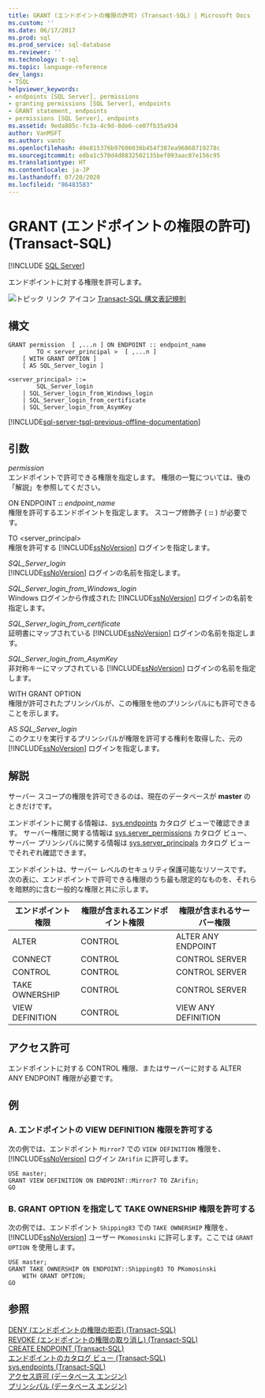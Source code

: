 ```yaml
---
title: GRANT (エンドポイントの権限の許可) (Transact-SQL) | Microsoft Docs
ms.custom: ''
ms.date: 06/17/2017
ms.prod: sql
ms.prod_service: sql-database
ms.reviewer: ''
ms.technology: t-sql
ms.topic: language-reference
dev_langs:
- TSQL
helpviewer_keywords:
- endpoints [SQL Server], permissions
- granting permissions [SQL Server], endpoints
- GRANT statement, endpoints
- permissions [SQL Server], endpoints
ms.assetid: 9eda885c-fc3a-4c9d-8de6-ce07fb35a934
author: VanMSFT
ms.author: vanto
ms.openlocfilehash: 49e815376b97606036b454f387ea96868719278c
ms.sourcegitcommit: edba1c570d4d8832502135bef093aac07e156c95
ms.translationtype: HT
ms.contentlocale: ja-JP
ms.lasthandoff: 07/20/2020
ms.locfileid: "86483583"
---
```

# <a name="grant-endpoint-permissions-transact-sql"></a>GRANT (エンドポイントの権限の許可) (Transact-SQL)
[!INCLUDE [SQL Server](../../includes/applies-to-version/sqlserver.md)]

  エンドポイントに対する権限を許可します。  

  
 ![トピック リンク アイコン](../../database-engine/configure-windows/media/topic-link.gif "トピック リンク アイコン") [Transact-SQL 構文表記規則](../../t-sql/language-elements/transact-sql-syntax-conventions-transact-sql.md)  
  
## <a name="syntax"></a>構文  
  
```syntaxsql
GRANT permission  [ ,...n ] ON ENDPOINT :: endpoint_name  
        TO < server_principal >  [ ,...n ]  
    [ WITH GRANT OPTION ]  
    [ AS SQL_Server_login ]   
  
<server_principal> ::=   
        SQL_Server_login  
    | SQL_Server_login_from_Windows_login   
    | SQL_Server_login_from_certificate   
    | SQL_Server_login_from_AsymKey  
```  
  
[!INCLUDE[sql-server-tsql-previous-offline-documentation](../../includes/sql-server-tsql-previous-offline-documentation.md)]

## <a name="arguments"></a>引数
 *permission*  
 エンドポイントで許可できる権限を指定します。 権限の一覧については、後の「解説」を参照してください。  
  
 ON ENDPOINT **::** _endpoint_name_  
 権限を許可するエンドポイントを指定します。 スコープ修飾子 ( **::** ) が必要です。  
  
 TO \<server_principal>  
 権限を許可する [!INCLUDE[ssNoVersion](../../includes/ssnoversion-md.md)] ログインを指定します。  
  
 *SQL_Server_login*  
 [!INCLUDE[ssNoVersion](../../includes/ssnoversion-md.md)] ログインの名前を指定します。  
  
 *SQL_Server_login_from_Windows_login*  
 Windows ログインから作成された [!INCLUDE[ssNoVersion](../../includes/ssnoversion-md.md)] ログインの名前を指定します。  
  
 *SQL_Server_login_from_certificate*  
 証明書にマップされている [!INCLUDE[ssNoVersion](../../includes/ssnoversion-md.md)] ログインの名前を指定します。  
  
 *SQL_Server_login_from_AsymKey*  
 非対称キーにマップされている [!INCLUDE[ssNoVersion](../../includes/ssnoversion-md.md)] ログインの名前を指定します。  
  
 WITH GRANT OPTION  
 権限が許可されたプリンシパルが、この権限を他のプリンシパルにも許可できることを示します。  
  
 AS *SQL_Server_login*  
 このクエリを実行するプリンシパルが権限を許可する権利を取得した、元の [!INCLUDE[ssNoVersion](../../includes/ssnoversion-md.md)] ログインを指定します。  
  
## <a name="remarks"></a>解説  
 サーバー スコープの権限を許可できるのは、現在のデータベースが **master** のときだけです。  
  
 エンドポイントに関する情報は、[sys.endpoints](../../relational-databases/system-catalog-views/sys-endpoints-transact-sql.md) カタログ ビューで確認できます。 サーバー権限に関する情報は [sys.server_permissions](../../relational-databases/system-catalog-views/sys-server-permissions-transact-sql.md) カタログ ビュー、サーバー プリンシパルに関する情報は [sys.server_principals](../../relational-databases/system-catalog-views/sys-server-principals-transact-sql.md) カタログ ビューでそれぞれ確認できます。  
  
 エンドポイントは、サーバー レベルのセキュリティ保護可能なリソースです。 次の表に、エンドポイントで許可できる権限のうち最も限定的なものを、それらを暗黙的に含む一般的な権限と共に示します。  
  
|エンドポイント権限|権限が含まれるエンドポイント権限|権限が含まれるサーバー権限|  
|-------------------------|------------------------------------|----------------------------------|  
|ALTER|CONTROL|ALTER ANY ENDPOINT|  
|CONNECT|CONTROL|CONTROL SERVER|  
|CONTROL|CONTROL|CONTROL SERVER|  
|TAKE OWNERSHIP|CONTROL|CONTROL SERVER|  
|VIEW DEFINITION|CONTROL|VIEW ANY DEFINITION|  
  
## <a name="permissions"></a>アクセス許可  
 エンドポイントに対する CONTROL 権限、またはサーバーに対する ALTER ANY ENDPOINT 権限が必要です。  
  
## <a name="examples"></a>例  
  
### <a name="a-granting-view-definition-permission-on-an-endpoint"></a>A. エンドポイントの VIEW DEFINITION 権限を許可する  
 次の例では、エンドポイント `Mirror7` での `VIEW DEFINITION` 権限を、[!INCLUDE[ssNoVersion](../../includes/ssnoversion-md.md)] ログイン `ZArifin` に許可します。  
  
```  
USE master;  
GRANT VIEW DEFINITION ON ENDPOINT::Mirror7 TO ZArifin;  
GO  
```  
  
### <a name="b-granting-take-ownership-permission-with-the-grant-option"></a>B. GRANT OPTION を指定して TAKE OWNERSHIP 権限を許可する  
 次の例では、エンドポイント `Shipping83` での `TAKE OWNERSHIP` 権限を、[!INCLUDE[ssNoVersion](../../includes/ssnoversion-md.md)] ユーザー `PKomosinski` に許可します。ここでは `GRANT OPTION` を使用します。  
  
```  
USE master;  
GRANT TAKE OWNERSHIP ON ENDPOINT::Shipping83 TO PKomosinski   
    WITH GRANT OPTION;  
GO  
```  
  
## <a name="see-also"></a>参照  
 [DENY (エンドポイントの権限の拒否) &#40;Transact-SQL&#41;](../../t-sql/statements/deny-endpoint-permissions-transact-sql.md)   
 [REVOKE (エンドポイントの権限の取り消し) &#40;Transact-SQL&#41;](../../t-sql/statements/revoke-endpoint-permissions-transact-sql.md)   
 [CREATE ENDPOINT &#40;Transact-SQL&#41;](../../t-sql/statements/create-endpoint-transact-sql.md)   
 [エンドポイントのカタログ ビュー &#40;Transact-SQL&#41;](../../relational-databases/system-catalog-views/endpoints-catalog-views-transact-sql.md)   
 [sys.endpoints &#40;Transact-SQL&#41;](../../relational-databases/system-catalog-views/sys-endpoints-transact-sql.md)   
 [アクセス許可 &#40;データベース エンジン&#41;](../../relational-databases/security/permissions-database-engine.md)   
 [プリンシパル &#40;データベース エンジン&#41;](../../relational-databases/security/authentication-access/principals-database-engine.md)  
  
  
